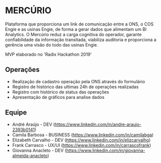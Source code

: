 # MERCÚRIO

Plataforma que proporciona um link de comunicação entre a ONS, o COS Engie e as usinas Engie, de forma a gerar dados que alimentam um BI Analytics. O Mercúrio reduz a carga cognitiva do operador, garante confiabilidade da informação transitada, viabiliza auditoria e proporciona a gerência uma visão do todo das usinas Engie.

MVP elaborado no 'Radix Hackathon 2019'

## Operações

- Realização de cadastro operação pela ONS através do formulário
- Registro de histórico das ultimas 24h de operações realizadas 
- Registro com histórico de status das operações
- Apresentação de gráficos para analise dados

## Equipe

- André Araújo - DEV 
(https://www.linkedin.com/in/andre-araujo-2393b0141)
- Camila Barbosa - BUSINESS 
(https://www.linkedin.com/in/camilabga)
- Elizabeth Carvalho - DEV 
(https://www.linkedin.com/in/elizcarvalho)
- Frank Carrasco - UX/UI 
(https://www.linkedin.com/in/carrascofrank)
- Giovanna Anacleto - DEV 
(https://www.linkedin.com/in/giovanna-almeida-anacleto)

